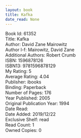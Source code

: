 ```yaml
---
layout: book
title: Kafka
date_read: None
---
```


Book Id: 61352<br />
Title: Kafka<br />
Author: David Zane Mairowitz<br />
Author l-f: Mairowitz, David Zane<br />
Additional Authors: Robert Crumb<br />
ISBN: 1596878126<br />
ISBN13: 9781596878129<br />
My Rating: 5<br />
Average Rating: 4.04<br />
Publisher: ibooks<br />
Binding: Paperback<br />
Number of Pages: 176<br />
Year Published: 2005<br />
Original Publication Year: 1994<br />
Date Read: <br />
Date Added: 2019/12/22<br />
Exclusive Shelf: read<br />
Read Count: 1<br />
Owned Copies: 0<br />

